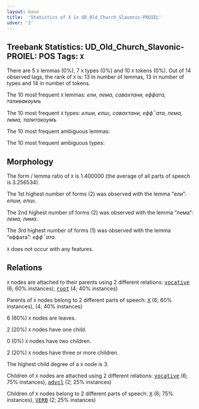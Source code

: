 ```yaml
---
layout: base
title:  'Statistics of X in UD_Old_Church_Slavonic-PROIEL'
udver: '2'
---
```


## Treebank Statistics: UD_Old_Church_Slavonic-PROIEL: POS Tags: `X`

There are 5 `X` lemmas (0%), 7 `X` types (0%) and 10 `X` tokens (0%).
Out of 14 observed tags, the rank of `X` is: 13 in number of lemmas, 13 in number of types and 14 in number of tokens.

The 10 most frequent `X` lemmas: <em>ели, лема, савахтани, еффата, талиѳакоумъ</em>

The 10 most frequent `X` types:  <em>елѡи, елѡꙇ, савахтани, еффꙿата, лема, лима, талитакоумъ</em>

The 10 most frequent ambiguous lemmas: 

The 10 most frequent ambiguous types:  



## Morphology

The form / lemma ratio of `X` is 1.400000 (the average of all parts of speech is 3.256534).

The 1st highest number of forms (2) was observed with the lemma “ели”: <em>елѡи, елѡꙇ</em>.

The 2nd highest number of forms (2) was observed with the lemma “лема”: <em>лема, лима</em>.

The 3rd highest number of forms (1) was observed with the lemma “еффата”: <em>еффꙿата</em>.

`X` does not occur with any features.


## Relations

`X` nodes are attached to their parents using 2 different relations: <tt><a href="cu_proiel-dep-vocative.html">vocative</a></tt> (6; 60% instances), <tt><a href="cu_proiel-dep-root.html">root</a></tt> (4; 40% instances)

Parents of `X` nodes belong to 2 different parts of speech: <tt><a href="cu_proiel-pos-X.html">X</a></tt> (6; 60% instances),  (4; 40% instances)

6 (60%) `X` nodes are leaves.

2 (20%) `X` nodes have one child.

0 (0%) `X` nodes have two children.

2 (20%) `X` nodes have three or more children.

The highest child degree of a `X` node is 3.

Children of `X` nodes are attached using 2 different relations: <tt><a href="cu_proiel-dep-vocative.html">vocative</a></tt> (6; 75% instances), <tt><a href="cu_proiel-dep-advcl.html">advcl</a></tt> (2; 25% instances)

Children of `X` nodes belong to 2 different parts of speech: <tt><a href="cu_proiel-pos-X.html">X</a></tt> (6; 75% instances), <tt><a href="cu_proiel-pos-VERB.html">VERB</a></tt> (2; 25% instances)

